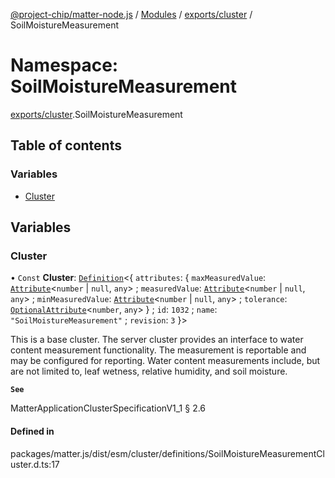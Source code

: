 [@project-chip/matter-node.js](../README.md) / [Modules](../modules.md) / [exports/cluster](exports_cluster.md) / SoilMoistureMeasurement

# Namespace: SoilMoistureMeasurement

[exports/cluster](exports_cluster.md).SoilMoistureMeasurement

## Table of contents

### Variables

- [Cluster](exports_cluster.SoilMoistureMeasurement.md#cluster)

## Variables

### Cluster

• `Const` **Cluster**: [`Definition`](exports_cluster.ClusterFactory.md#definition)<{ `attributes`: { `maxMeasuredValue`: [`Attribute`](exports_cluster.md#attribute)<`number` \| ``null``, `any`\> ; `measuredValue`: [`Attribute`](exports_cluster.md#attribute)<`number` \| ``null``, `any`\> ; `minMeasuredValue`: [`Attribute`](exports_cluster.md#attribute)<`number` \| ``null``, `any`\> ; `tolerance`: [`OptionalAttribute`](exports_cluster.md#optionalattribute)<`number`, `any`\>  } ; `id`: ``1032`` ; `name`: ``"SoilMoistureMeasurement"`` ; `revision`: ``3``  }\>

This is a base cluster. The server cluster provides an interface to water content measurement functionality. The
measurement is reportable and may be configured for reporting. Water content measurements include, but are not
limited to, leaf wetness, relative humidity, and soil moisture.

**`See`**

MatterApplicationClusterSpecificationV1_1 § 2.6

#### Defined in

packages/matter.js/dist/esm/cluster/definitions/SoilMoistureMeasurementCluster.d.ts:17
